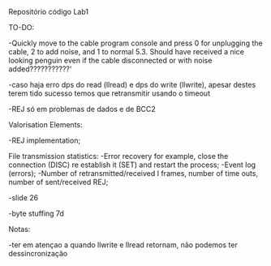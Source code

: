 Repositório código Lab1

TO-DO:

  -Quickly move to the cable program console and press 0 for unplugging the cable, 2 to add noise, and 1 to normal
	5.3. Should have received a nice looking penguin even if the cable disconnected or with noise added???????????'
  
  -caso haja erro dps do read (llread) e dps do write (llwrite), apesar destes terem tido sucesso temos que retransmitir usando o timeout
  
  -REJ só em problemas de dados e de BCC2
  
Valorisation Elements:
   
   -REJ implementation;
   
   File transmission statistics:
       -Error recovery for example, close the connection (DISC) re establish it (SET) and restart the process;
       -Event log (errors);
       -Number of retransmitted/received I frames, number of time outs, number of sent/received REJ;
       
   -slide 26
   
   -byte stuffing 7d

Notas:
  
  -ter em atençao a quando llwrite e llread retornam, não podemos ter dessincronização
  
